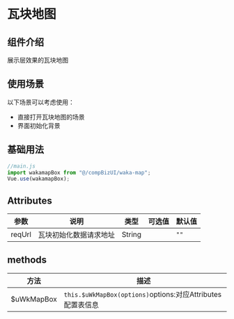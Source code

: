 # 瓦块地图

## 组件介绍

展示层效果的瓦块地图


## 使用场景
以下场景可以考虑使用：
* 直接打开瓦块地图的场景
* 界面初始化背景




## 基础用法

```js
//main.js
import wakamapBox from "@/compBizUI/waka-map";
Vue.use(wakamapBox);

```



## Attributes

| 参数   | 说明                   | 类型   | 可选值 | 默认值 |
| ------ | ---------------------- | ------ | ------ | ------ |
| reqUrl | 瓦块初始化数据请求地址 | String |        | `""`   |

## methods

| 方法       | 描述                                                       |
| ---------- | ---------------------------------------------------------- |
| $uWkMapBox | `this.$uWkMapBox(options)`options:对应Attributes配置表信息 |



